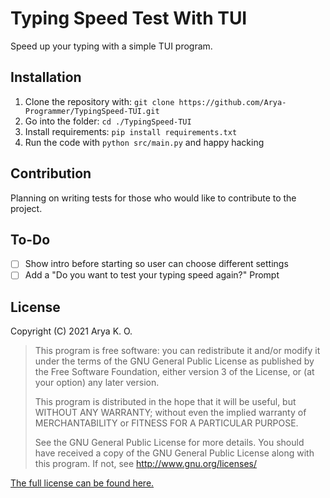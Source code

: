# Typing Speed Test With TUI
Speed up your typing with a simple TUI program.

## Installation
1. Clone the repository with: `git clone https://github.com/Arya-Programmer/TypingSpeed-TUI.git`
2. Go into the folder: `cd ./TypingSpeed-TUI`
3. Install requirements: `pip install requirements.txt`
4. Run the code with `python src/main.py` and happy hacking

## Contribution
Planning on writing tests for those who would like to contribute to the project.

## To-Do
- [ ] Show intro before starting so user can choose different settings
- [ ] Add a "Do you want to test your typing speed again?" Prompt

## License
Copyright (C) 2021 Arya K. O.

> This program is free software: you can redistribute it and/or modify it under the terms of the GNU General Public License as published by the Free Software Foundation, either version 3 of the License, or (at your option) any later version.
>
> This program is distributed in the hope that it will be useful, but WITHOUT ANY WARRANTY; without even the implied warranty of MERCHANTABILITY or FITNESS FOR A PARTICULAR PURPOSE.
>
> See the GNU General Public License for more details. You should have received a copy of the GNU General Public License along with this program. If not, see http://www.gnu.org/licenses/

[The full license can be found here.](https://github.com/Arya-Programmer/TypingSpeed-TUI/blob/master/LICENSE.md)

